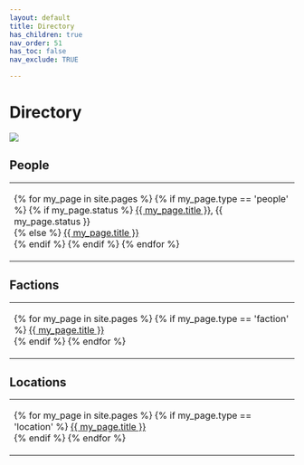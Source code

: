 ```yaml
---
layout: default
title: Directory
has_children: true
nav_order: 51
has_toc: false
nav_exclude: TRUE

---
```


# Directory

![](https://img2.storyblok.com/0x0/filters:quality(99):format(webp)/f/72501/5031x3579/fdaa067ccc/wp-36-desktop-5031x3579.jpg)

## People

<table style="width:100%">
  <tr>
    <td align="left">
    <p>
    {% for my_page in site.pages %}
        {% if my_page.type == 'people' %}
            {% if my_page.status %}
                <a href="{{ site.url }}{{ my_page.url }}">{{ my_page.title }}</a>, {{ my_page.status }}<br>
            {% else %}
                <a href="{{ site.url }}{{ my_page.url }}">{{ my_page.title }}</a><br>
            {% endif %}
        {% endif %}
    {% endfor %}
    </p>
    </td>
  </tr>
</table>

## Factions

<table style="width:100%">
  <tr>
    <td align="left">
    <p>
    {% for my_page in site.pages %}
        {% if my_page.type == 'faction' %}
            <a href="{{ site.url }}{{ my_page.url }}">{{ my_page.title }}</a><br>
        {% endif %}
    {% endfor %}
    </p>
    </td>
  </tr>
</table>

## Locations

<table style="width:100%">
  <tr>
    <td align="left">
    <p>
    {% for my_page in site.pages %}
        {% if my_page.type == 'location' %}
            <a href="{{ site.url }}{{ my_page.url }}">{{ my_page.title }}</a><br>
        {% endif %}
    {% endfor %}
    </p>
    </td>
  </tr>
</table>
